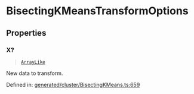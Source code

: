 # BisectingKMeansTransformOptions

## Properties

### X?

> [`ArrayLike`](../types/ArrayLike.md)

New data to transform.

Defined in:  [generated/cluster/BisectingKMeans.ts:659](https://github.com/transitive-bullshit/scikit-learn-ts/blob/b59c1ff/packages/sklearn/src/generated/cluster/BisectingKMeans.ts#L659)
